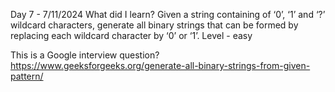 Day 7 - 7/11/2024
What did I learn?
Given a string containing of ‘0’, ‘1’ and ‘?’ wildcard characters, generate all binary strings that can be formed by replacing each wildcard character by ‘0’ or ‘1’. 
Level - easy 

This is a Google interview question?
https://www.geeksforgeeks.org/generate-all-binary-strings-from-given-pattern/
